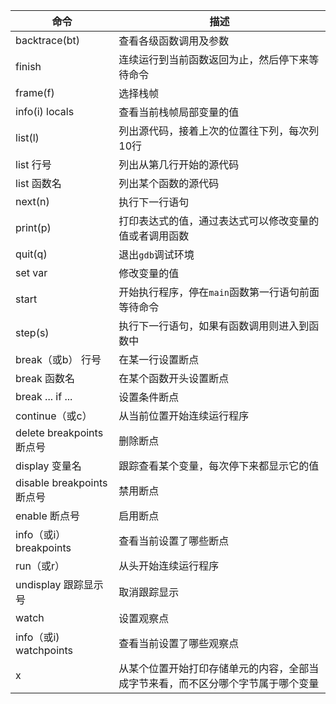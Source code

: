 
| 命令                      | 描述                                       |
| ----------------------- | ---------------------------------------- |
| backtrace(bt)           | 查看各级函数调用及参数                              |
| finish                  | 连续运行到当前函数返回为止，然后停下来等待命令                  |
| frame(f)                | 选择栈帧                                     |
| info(i) locals          | 查看当前栈帧局部变量的值                             |
| list(l)                 | 列出源代码，接着上次的位置往下列，每次列10行                  |
| list 行号                 | 列出从第几行开始的源代码                             |
| list 函数名                | 列出某个函数的源代码                               |
| next(n)                 | 执行下一行语句                                  |
| print(p)                | 打印表达式的值，通过表达式可以修改变量的值或者调用函数              |
| quit(q)                 | 退出`gdb`调试环境                              |
| set var                 | 修改变量的值                                   |
| start                   | 开始执行程序，停在`main`函数第一行语句前面等待命令             |
| step(s)                 | 执行下一行语句，如果有函数调用则进入到函数中                   |
| break（或b） 行号            | 在某一行设置断点                                 |
| break 函数名               | 在某个函数开头设置断点                              |
| break ... if ...        | 设置条件断点                                   |
| continue（或c）            | 从当前位置开始连续运行程序                            |
| delete breakpoints 断点号  | 删除断点                                     |
| display 变量名             | 跟踪查看某个变量，每次停下来都显示它的值                     |
| disable breakpoints 断点号 | 禁用断点                                     |
| enable 断点号              | 启用断点                                     |
| info（或i） breakpoints    | 查看当前设置了哪些断点                              |
| run（或r）                 | 从头开始连续运行程序                               |
| undisplay 跟踪显示号         | 取消跟踪显示                                   |
| watch                   | 设置观察点                                    |
| info（或i)<br>watchpoints | 查看当前设置了哪些观察点                             |
| x                       | 从某个位置开始打印存储单元的内容，全部当成字节来看，而不区分哪个字节属于哪个变量 |

